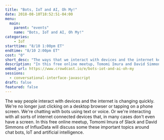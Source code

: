 ```yaml
---
title: "Bots, IoT and AI, Oh My!"
date: 2018-08-10T18:52:51-04:00
menu:
  main:
    parent: "events"
    name: "Bots, IoT and AI, Oh My!"
categories:
    - IoT
starttime: "8/10 1:00pm ET"
endtime: "8/10 2:00pm ET"
cost: "0"
short_desc: "The ways that we interact with devices and the internet keeps changing."
description: "In this free online meetup, Tomomi Imura and David Simmons explore new ways of interacting with devices and the internet such as chat bots and the internet of things."
embed_url: https://www.crowdcast.io/e/bots-iot-and-ai-oh-my
sessions:
  - conversational-interface-javascript
draft: false
featured: false
---
```


The way people interact with devices and the internet is changing quickly. We're no longer just clicking on a desktop browser or tapping on a phone screen. We're chatting with bots using text or voice. Or we're interacting with all sorts of internet connected devices that, in many cases don't even have a screen. In this free online meetup, Tomomi Imura of Slack and David Simmons of InfluxData will discuss some these important topics around chat bots, IoT and artificial intelligence.